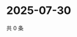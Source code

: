 # 2025-07-30

共 0 条

<!-- BEGIN ZHIHUVIDEO -->
<!-- 最后更新时间 Wed Jul 30 2025 02:18:30 GMT+0800 (China Standard Time) -->

<!-- END ZHIHUVIDEO -->
